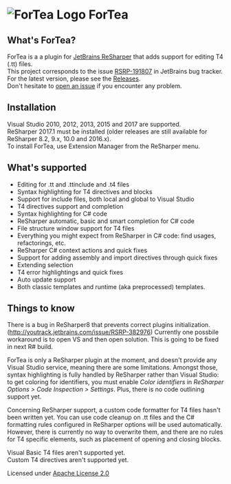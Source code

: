 ![ForTea Logo](https://raw.github.com/MrJul/ForTea/master/Logo/ForTea%2032x32.png "ForTea Logo") ForTea
======

What's ForTea?
--------------
ForTea is a a plugin for [JetBrains ReSharper](http://www.jetbrains.com/resharper/) that adds support for editing T4 (.tt) files.  
This project corresponds to the issue [RSRP-191807](http://youtrack.jetbrains.com/issue/RSRP-191807) in JetBrains bug tracker.  
For the latest version, please see the [Releases](https://github.com/MrJul/ForTea/releases).  
Don't hesitate to [open an issue](https://github.com/MrJul/ForTea/issues) if you encounter any problem.

Installation
------------
Visual Studio 2010, 2012, 2013, 2015 and 2017 are supported.  
ReSharper 2017.1 must be installed (older releases are still available for ReSharper 8.2, 9.x, 10.0 and 2016.x).  
To install ForTea, use Extension Manager from the ReSharper menu.


What's supported
----------------
 - Editing for .tt and .ttinclude and .t4 files
 - Syntax highlighting for T4 directives and blocks
 - Support for include files, both local and global to Visual Studio
 - T4 directives support and completion
 - Syntax highlighting for C# code
 - ReSharper automatic, basic and smart completion for C# code
 - File structure window support for T4 files
 - Everything you might expect from ReSharper in C# code: find usages, refactorings, etc.
 - ReSharper C# context actions and quick fixes
 - Support for adding assembly and import directives through quick fixes
 - Extending selection
 - T4 error highlightings and quick fixes
 - Auto update support
 - Both classic templates and runtime (aka preprocessed) templates.

Things to know
--------------
There is a bug in ReSharper8 that prevents correct plugins initialization. (http://youtrack.jetbrains.com/issue/RSRP-382976)
Currently one possbile workaround is to open VS and then open solution. This is going to be fixed in next R# build.

ForTea is only a ReSharper plugin at the moment, and doesn't provide any Visual Studio service,
meaning there are some limitations.
Amongst those, syntax highlighting is fully handled by ReSharper rather than Visual Studio:
to get coloring for identifiers, you must enable _Color identifiers_ in _ReSharper Options > Code Inspection > Settings_.
Plus, there is no code outlining support yet.

Concerning ReSharper support, a custom code formatter for T4 files hasn't been written yet.
You can use code cleanup on .tt files and the C# formatting rules configured in ReSharper options
will be used automatically. However, there is currently no way to overwrite them, and there are no
rules for T4 specific elements, such as placement of opening and closing blocks.

Visual Basic T4 files aren't supported yet.  
Custom T4 directives aren't supported yet.  

Licensed under [Apache License 2.0](http://www.apache.org/licenses/LICENSE-2.0)
